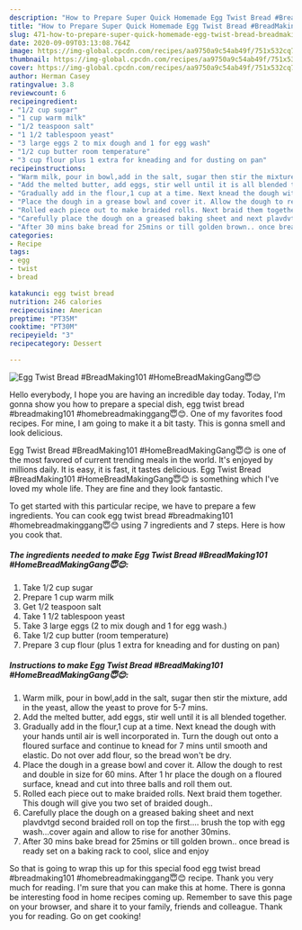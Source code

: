 ```yaml
---
description: "How to Prepare Super Quick Homemade Egg Twist Bread #BreadMaking101 #HomeBreadMakingGang😇😊"
title: "How to Prepare Super Quick Homemade Egg Twist Bread #BreadMaking101 #HomeBreadMakingGang😇😊"
slug: 471-how-to-prepare-super-quick-homemade-egg-twist-bread-breadmaking101-homebreadmakinggang
date: 2020-09-09T03:13:08.764Z
image: https://img-global.cpcdn.com/recipes/aa9750a9c54ab49f/751x532cq70/egg-twist-bread-breadmaking101-homebreadmakinggang😇😊-recipe-main-photo.jpg
thumbnail: https://img-global.cpcdn.com/recipes/aa9750a9c54ab49f/751x532cq70/egg-twist-bread-breadmaking101-homebreadmakinggang😇😊-recipe-main-photo.jpg
cover: https://img-global.cpcdn.com/recipes/aa9750a9c54ab49f/751x532cq70/egg-twist-bread-breadmaking101-homebreadmakinggang😇😊-recipe-main-photo.jpg
author: Herman Casey
ratingvalue: 3.8
reviewcount: 6
recipeingredient:
- "1/2 cup sugar"
- "1 cup warm milk"
- "1/2 teaspoon salt"
- "1 1/2 tablespoon yeast"
- "3 large eggs 2 to mix dough and 1 for egg wash"
- "1/2 cup butter room temperature"
- "3 cup flour plus 1 extra for kneading and for dusting on pan"
recipeinstructions:
- "Warm milk, pour in bowl,add in the salt, sugar then stir the mixture, add in the yeast, allow the yeast to prove for 5-7 mins."
- "Add the melted butter, add eggs, stir well until it is all blended together."
- "Gradually add in the flour,1 cup at a time. Next knead the dough with your hands until air is well incorporated in. Turn the dough out onto a floured surface and continue to knead for 7 mins until smooth and elastic. Do not over add flour, so the bread won&#39;t be dry."
- "Place the dough in a grease bowl and cover it. Allow the dough to rest and double in size for 60 mins. After 1 hr place the dough on a floured surface, knead and cut into three balls and roll them out."
- "Rolled each piece out to make braided rolls. Next braid them together. This dough will give you two set of braided dough.."
- "Carefully place the dough on a greased baking sheet and next plavdvtgd second braided roll on top the first.... brush the top with egg wash...cover again and allow to rise for another 30mins."
- "After 30 mins bake bread for 25mins or till golden brown.. once bread is ready set on a baking rack to cool, slice and enjoy"
categories:
- Recipe
tags:
- egg
- twist
- bread

katakunci: egg twist bread 
nutrition: 246 calories
recipecuisine: American
preptime: "PT35M"
cooktime: "PT30M"
recipeyield: "3"
recipecategory: Dessert

---
```



![Egg Twist Bread #BreadMaking101 #HomeBreadMakingGang😇😊](https://img-global.cpcdn.com/recipes/aa9750a9c54ab49f/751x532cq70/egg-twist-bread-breadmaking101-homebreadmakinggang😇😊-recipe-main-photo.jpg)

Hello everybody, I hope you are having an incredible day today. Today, I'm gonna show you how to prepare a special dish, egg twist bread #breadmaking101 #homebreadmakinggang😇😊. One of my favorites food recipes. For mine, I am going to make it a bit tasty. This is gonna smell and look delicious.

Egg Twist Bread #BreadMaking101 #HomeBreadMakingGang😇😊 is one of the most favored of current trending meals in the world. It's enjoyed by millions daily. It is easy, it is fast, it tastes delicious. Egg Twist Bread #BreadMaking101 #HomeBreadMakingGang😇😊 is something which I've loved my whole life. They are fine and they look fantastic.




To get started with this particular recipe, we have to prepare a few ingredients. You can cook egg twist bread #breadmaking101 #homebreadmakinggang😇😊 using 7 ingredients and 7 steps. Here is how you cook that.

<!--inarticleads1-->

##### The ingredients needed to make Egg Twist Bread #BreadMaking101 #HomeBreadMakingGang😇😊:

1. Take 1/2 cup sugar
1. Prepare 1 cup warm milk
1. Get 1/2 teaspoon salt
1. Take 1 1/2 tablespoon yeast
1. Take 3 large eggs (2 to mix dough and 1 for egg wash.)
1. Take 1/2 cup butter (room temperature)
1. Prepare 3 cup flour (plus 1 extra for kneading and for dusting on pan)




<!--inarticleads2-->

##### Instructions to make Egg Twist Bread #BreadMaking101 #HomeBreadMakingGang😇😊:

1. Warm milk, pour in bowl,add in the salt, sugar then stir the mixture, add in the yeast, allow the yeast to prove for 5-7 mins.
1. Add the melted butter, add eggs, stir well until it is all blended together.
1. Gradually add in the flour,1 cup at a time. Next knead the dough with your hands until air is well incorporated in. Turn the dough out onto a floured surface and continue to knead for 7 mins until smooth and elastic. Do not over add flour, so the bread won&#39;t be dry.
1. Place the dough in a grease bowl and cover it. Allow the dough to rest and double in size for 60 mins. After 1 hr place the dough on a floured surface, knead and cut into three balls and roll them out.
1. Rolled each piece out to make braided rolls. Next braid them together. This dough will give you two set of braided dough..
1. Carefully place the dough on a greased baking sheet and next plavdvtgd second braided roll on top the first.... brush the top with egg wash...cover again and allow to rise for another 30mins.
1. After 30 mins bake bread for 25mins or till golden brown.. once bread is ready set on a baking rack to cool, slice and enjoy




So that is going to wrap this up for this special food egg twist bread #breadmaking101 #homebreadmakinggang😇😊 recipe. Thank you very much for reading. I'm sure that you can make this at home. There is gonna be interesting food in home recipes coming up. Remember to save this page on your browser, and share it to your family, friends and colleague. Thank you for reading. Go on get cooking!
